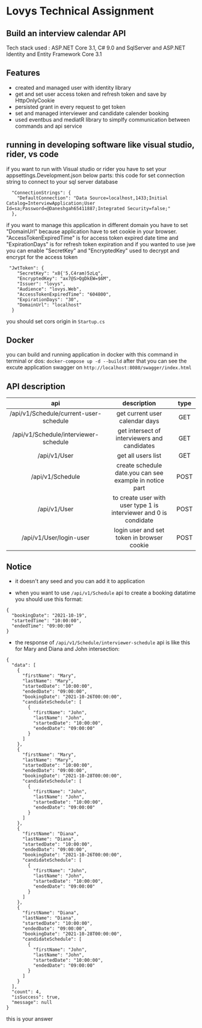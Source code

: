 # Lovys Technical Assignment
## Build an interview calendar API



Tech stack used : ASP.NET Core 3.1, C# 9.0 and SqlServer and ASP.NET Identity and Entity Framework Core 3.1

## Features

- created and managed user with identity library
- get and set user access token and refresh token and save by HttpOnlyCookie
- persisted grant in every request to get token
- set and managed interviewer and candidate calender booking
- used eventbus and mediatR library to simplfy communication between commands and api service



## running in developing software like visual studio, rider, vs code

if you want to run with Visual studio or rider you have to set your appsettings.Development.json below parts:
this code for set connection string to connect to your sql server database
```
  "ConnectionStrings": {
    "DefaultConnection": "Data Source=localhost,1433;Initial Catalog=InterviewApplication;User Id=sa;Password=@Daneshgah65411887;Integrated Security=false;"
  },
```
if you want to manage this application in different domain you have to set "DomainUrl" because application have to set cookie in your browser. "AccessTokenExpiredTime" is for access token expired date time and "ExpirationDays"  is for refresh token expiration and if you wanted to use jwe you can enable "SecretKey" and "EncryptedKey" used to decrypt and encrypt for the access token
```
 "JwtToken": {
    "SecretKey": "x8{'5,C4ram)5zLq",
    "EncryptedKey": "ax7@S>QgDkEW=$6M",
    "Issuer": "lovys",
    "Audience": "lovys.Web",
    "AccessTokenExpiredTime": "604800",
    "ExpirationDays": "30",
    "DomainUrl": "localhost"
  }
```

you should set cors origin in `Startup.cs`
## Docker
you can build and running application in docker with this command in terminal or dos:
    ```
    docker-compose up -d --build
    ```
after that you can see the excute application swagger on `http://localhost:8080/swagger/index.html`
## API description
| api | description | type |
| :---: | :---: | :---: |
| /api/v1/Schedule/current-user-schedule | get current user calendar days | GET |
| /api/v1/Schedule/interviewer-schedule | get intersect of interviewers and candidates | GET |
| /api/v1/User | get all users list | GET |
| /api/v1/Schedule | create schedule date.you can see example in notice part | POST |
| /api/v1/User | to create user with user type 1 is interviewer and 0 is condidate | POST |
| /api/v1/User/login-user | login user and set token in browser cookie | POST |

## Notice

* it doesn't any seed and you can add it to application

* when you want to use `/api/v1/Schedule` api to create a booking datatime you should use this format:
```
{
  "bookingDate": "2021-10-19",
  "startedTime": "10:00:00",
  "endedTime": "09:00:00"
}
```

* the response of `/api/v1/Schedule/interviewer-schedule` api is like this for Mary and Diana and John intersection:
```
{
  "data": [
    {
      "firstName": "Mary",
      "lastName": "Mary",
      "startedDate": "10:00:00",
      "endedDate": "09:00:00",
      "bookingDate": "2021-10-26T00:00:00",
      "candidateSchedule": [
        {
          "firstName": "John",
          "lastName": "John",
          "startedDate": "10:00:00",
          "endedDate": "09:00:00"
        }
      ]
    },
    {
      "firstName": "Mary",
      "lastName": "Mary",
      "startedDate": "10:00:00",
      "endedDate": "09:00:00",
      "bookingDate": "2021-10-28T00:00:00",
      "candidateSchedule": [
        {
          "firstName": "John",
          "lastName": "John",
          "startedDate": "10:00:00",
          "endedDate": "09:00:00"
        }
      ]
    },
    {
      "firstName": "Diana",
      "lastName": "Diana",
      "startedDate": "10:00:00",
      "endedDate": "09:00:00",
      "bookingDate": "2021-10-26T00:00:00",
      "candidateSchedule": [
        {
          "firstName": "John",
          "lastName": "John",
          "startedDate": "10:00:00",
          "endedDate": "09:00:00"
        }
      ]
    },
    {
      "firstName": "Diana",
      "lastName": "Diana",
      "startedDate": "10:00:00",
      "endedDate": "09:00:00",
      "bookingDate": "2021-10-28T00:00:00",
      "candidateSchedule": [
        {
          "firstName": "John",
          "lastName": "John",
          "startedDate": "10:00:00",
          "endedDate": "09:00:00"
        }
      ]
    }
  ],
  "count": 4,
  "isSuccess": true,
  "message": null
}
```
this is your answer









